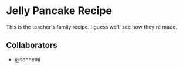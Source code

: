 # Jelly Pancake Recipe
This is the teacher's family recipe.  I guess we'll see how they're made.

## Collaborators
- @schnemi
